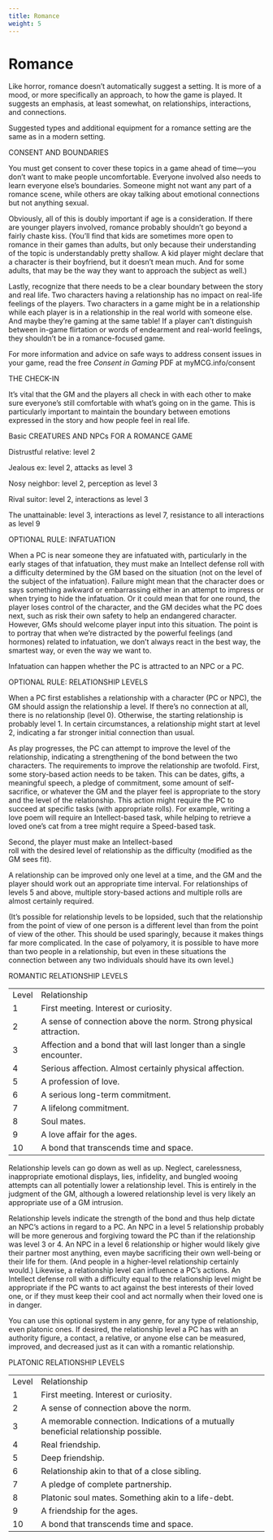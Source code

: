 ```yaml
---
title: Romance
weight: 5
---
```


# Romance

Like horror, romance doesn’t automatically suggest a setting. It is more of a mood, or more specifically an approach, to how the game is played. It suggests an emphasis, at least somewhat, on relationships, interactions, and connections.

Suggested types and additional equipment for a romance setting are the same as in a modern setting.

CONSENT AND BOUNDARIES

You must get consent to cover these topics in a game ahead of time—you don’t want to make people uncomfortable. Everyone involved also needs to learn everyone else’s boundaries. Someone might not want any part of a romance scene, while others are okay talking about emotional connections but not anything sexual.

Obviously, all of this is doubly important if age is a consideration. If there are younger players involved, romance probably shouldn’t go beyond a fairly chaste kiss. (You’ll find that kids are sometimes more open to romance in their games than adults, but only because their understanding of the topic is understandably pretty shallow. A kid player might declare that a character is their boyfriend, but it doesn’t mean much. And for some adults, that may be the way they want to approach the subject as well.)

Lastly, recognize that there needs to be a clear boundary between the story and real life. Two characters having a relationship has no impact on real-life feelings of the players. Two characters in a game might be in a relationship while each player is in a relationship in the real world with someone else. And maybe they’re gaming at the same table! If a player can’t distinguish between in-game flirtation or words of endearment and real-world feelings, they shouldn’t be in a romance-focused game.

For more information and advice on safe ways to address consent issues in your game, read the free *Consent in Gaming* PDF at myMCG.info/consent

THE CHECK-IN

It’s vital that the GM and the players all check in with each other to make sure everyone’s still comfortable with what’s going on in the game. This is particularly important to maintain the boundary between emotions expressed in the story and how people feel in real life.

Basic CREATURES AND NPCs FOR A ROMANCE GAME

Distrustful relative: level 2

Jealous ex: level 2, attacks as level 3

Nosy neighbor: level 2, perception as level 3

Rival suitor: level 2, interactions as level 3

The unattainable: level 3, interactions as level 7, resistance to all interactions as level 9

OPTIONAL RULE: INFATUATION

When a PC is near someone they are infatuated with, particularly in the early stages of that infatuation, they must make an Intellect defense roll with a difficulty determined by the GM based on the situation (not on the level of the subject of the infatuation). Failure might mean that the character does or says something awkward or embarrassing either in an attempt to impress or when trying to hide the infatuation. Or it could mean that for one round, the player loses control of the character, and the GM decides what the PC does next, such as risk their own safety to help an endangered character. However, GMs should welcome player input into this situation. The point is to portray that when we’re distracted by the powerful feelings (and hormones) related to infatuation, we don’t always react in the best way, the smartest way, or even the way we want to.

Infatuation can happen whether the PC is attracted to an NPC or a PC.

OPTIONAL RULE: RELATIONSHIP LEVELS

When a PC first establishes a relationship with a character (PC or NPC), the GM should assign the relationship a level. If there’s no connection at all, there is no relationship (level 0). Otherwise, the starting relationship is probably level 1. In certain circumstances, a relationship might start at level 2, indicating a far stronger initial connection than usual.

As play progresses, the PC can attempt to improve the level of the relationship, indicating a strengthening of the bond between the two characters. The requirements to improve the relationship are twofold. First, some story-based action needs to be taken. This can be dates, gifts, a meaningful speech, a pledge of commitment, some amount of self-sacrifice, or whatever the GM and the player feel is appropriate to the story and the level of the relationship. This action might require the PC to succeed at specific tasks (with appropriate rolls). For example, writing a love poem will require an Intellect-based task, while helping to retrieve a loved one’s cat from a tree might require a Speed-based task.

Second, the player must make an Intellect-based  
roll with the desired level of relationship as the difficulty (modified as the GM sees fit).

A relationship can be improved only one level at a time, and the GM and the player should work out an appropriate time interval. For relationships of levels 5 and above, multiple story-based actions and multiple rolls are almost certainly required.

(It’s possible for relationship levels to be lopsided, such that the relationship from the point of view of one person is a different level than from the point of view of the other. This should be used sparingly, because it makes things far more complicated. In the case of polyamory, it is possible to have more than two people in a relationship, but even in these situations the connection between any two individuals should have its own level.)

ROMANTIC RELATIONSHIP LEVELS

|       |                                                                     |
|-------|---------------------------------------------------------------------|
| Level | Relationship                                                        |
| 1     | First meeting. Interest or curiosity.                               |
| 2     | A sense of connection above the norm. Strong physical attraction.   |
| 3     | Affection and a bond that will last longer than a single encounter. |
| 4     | Serious affection. Almost certainly physical affection.             |
| 5     | A profession of love.                                               |
| 6     | A serious long-term commitment.                                     |
| 7     | A lifelong commitment.                                              |
| 8     | Soul mates.                                                         |
| 9     | A love affair for the ages.                                         |
| 10    | A bond that transcends time and space.                              |

Relationship levels can go down as well as up. Neglect, carelessness, inappropriate emotional displays, lies, infidelity, and bungled wooing attempts can all potentially lower a relationship level. This is entirely in the judgment of the GM, although a lowered relationship level is very likely an appropriate use of a GM intrusion.

Relationship levels indicate the strength of the bond and thus help dictate an NPC’s actions in regard to a PC. An NPC in a level 5 relationship probably will be more generous and forgiving toward the PC than if the relationship was level 3 or 4. An NPC in a level 6 relationship or higher would likely give their partner most anything, even maybe sacrificing their own well-being or their life for them. (And people in a higher-level relationship certainly would.) Likewise, a relationship level can influence a PC’s actions. An Intellect defense roll with a difficulty equal to the relationship level might be appropriate if the PC wants to act against the best interests of their loved one, or if they must keep their cool and act normally when their loved one is in danger.

You can use this optional system in any genre, for any type of relationship, even platonic ones. If desired, the relationship level a PC has with an authority figure, a contact, a relative, or anyone else can be measured, improved, and decreased just as it can with a romantic relationship.

PLATONIC RELATIONSHIP LEVELS

|       |                                                                                     |
|-------|-------------------------------------------------------------------------------------|
| Level | Relationship                                                                        |
| 1     | First meeting. Interest or curiosity.                                               |
| 2     | A sense of connection above the norm.                                               |
| 3     | A memorable connection. Indications of a mutually beneficial relationship possible. |
| 4     | Real friendship.                                                                    |
| 5     | Deep friendship.                                                                    |
| 6     | Relationship akin to that of a close sibling.                                       |
| 7     | A pledge of complete partnership.                                                   |
| 8     | Platonic soul mates. Something akin to a life-debt.                                 |
| 9     | A friendship for the ages.                                                          |
| 10    | A bond that transcends time and space.                                              |
